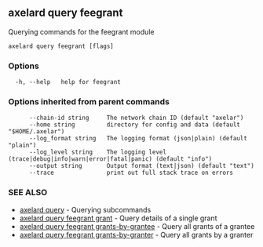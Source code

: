 ## axelard query feegrant

Querying commands for the feegrant module

```
axelard query feegrant [flags]
```

### Options

```
  -h, --help   help for feegrant
```

### Options inherited from parent commands

```
      --chain-id string     The network chain ID (default "axelar")
      --home string         directory for config and data (default "$HOME/.axelar")
      --log_format string   The logging format (json|plain) (default "plain")
      --log_level string    The logging level (trace|debug|info|warn|error|fatal|panic) (default "info")
      --output string       Output format (text|json) (default "text")
      --trace               print out full stack trace on errors
```

### SEE ALSO

- [axelard query](/cli-docs/v0_31_2/axelard_query) - Querying subcommands
- [axelard query feegrant grant](/cli-docs/v0_31_2/axelard_query_feegrant_grant) - Query details of a single grant
- [axelard query feegrant grants-by-grantee](/cli-docs/v0_31_2/axelard_query_feegrant_grants-by-grantee) - Query all grants of a grantee
- [axelard query feegrant grants-by-granter](/cli-docs/v0_31_2/axelard_query_feegrant_grants-by-granter) - Query all grants by a granter
